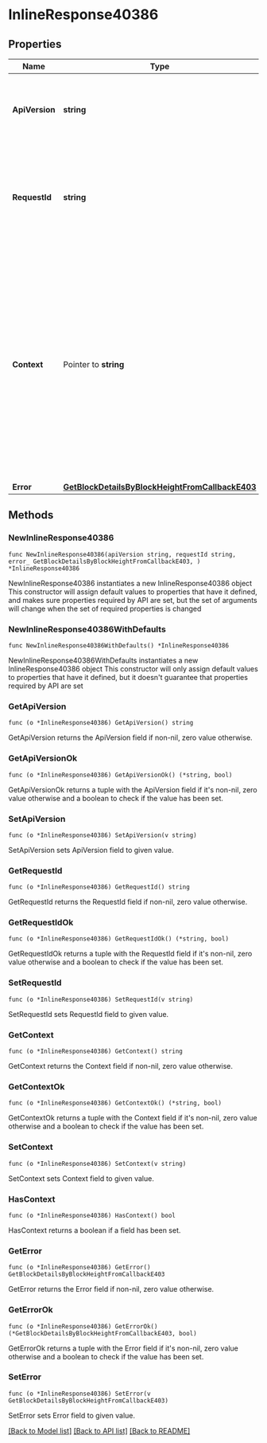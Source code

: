 # InlineResponse40386

## Properties

Name | Type | Description | Notes
------------ | ------------- | ------------- | -------------
**ApiVersion** | **string** | Specifies the version of the API that incorporates this endpoint. | 
**RequestId** | **string** | Defines the ID of the request. The &#x60;requestId&#x60; is generated by Crypto APIs and it&#39;s unique for every request. | 
**Context** | Pointer to **string** | In batch situations the user can use the context to correlate responses with requests. This property is present regardless of whether the response was successful or returned as an error. &#x60;context&#x60; is specified by the user. | [optional] 
**Error** | [**GetBlockDetailsByBlockHeightFromCallbackE403**](GetBlockDetailsByBlockHeightFromCallbackE403.md) |  | 

## Methods

### NewInlineResponse40386

`func NewInlineResponse40386(apiVersion string, requestId string, error_ GetBlockDetailsByBlockHeightFromCallbackE403, ) *InlineResponse40386`

NewInlineResponse40386 instantiates a new InlineResponse40386 object
This constructor will assign default values to properties that have it defined,
and makes sure properties required by API are set, but the set of arguments
will change when the set of required properties is changed

### NewInlineResponse40386WithDefaults

`func NewInlineResponse40386WithDefaults() *InlineResponse40386`

NewInlineResponse40386WithDefaults instantiates a new InlineResponse40386 object
This constructor will only assign default values to properties that have it defined,
but it doesn't guarantee that properties required by API are set

### GetApiVersion

`func (o *InlineResponse40386) GetApiVersion() string`

GetApiVersion returns the ApiVersion field if non-nil, zero value otherwise.

### GetApiVersionOk

`func (o *InlineResponse40386) GetApiVersionOk() (*string, bool)`

GetApiVersionOk returns a tuple with the ApiVersion field if it's non-nil, zero value otherwise
and a boolean to check if the value has been set.

### SetApiVersion

`func (o *InlineResponse40386) SetApiVersion(v string)`

SetApiVersion sets ApiVersion field to given value.


### GetRequestId

`func (o *InlineResponse40386) GetRequestId() string`

GetRequestId returns the RequestId field if non-nil, zero value otherwise.

### GetRequestIdOk

`func (o *InlineResponse40386) GetRequestIdOk() (*string, bool)`

GetRequestIdOk returns a tuple with the RequestId field if it's non-nil, zero value otherwise
and a boolean to check if the value has been set.

### SetRequestId

`func (o *InlineResponse40386) SetRequestId(v string)`

SetRequestId sets RequestId field to given value.


### GetContext

`func (o *InlineResponse40386) GetContext() string`

GetContext returns the Context field if non-nil, zero value otherwise.

### GetContextOk

`func (o *InlineResponse40386) GetContextOk() (*string, bool)`

GetContextOk returns a tuple with the Context field if it's non-nil, zero value otherwise
and a boolean to check if the value has been set.

### SetContext

`func (o *InlineResponse40386) SetContext(v string)`

SetContext sets Context field to given value.

### HasContext

`func (o *InlineResponse40386) HasContext() bool`

HasContext returns a boolean if a field has been set.

### GetError

`func (o *InlineResponse40386) GetError() GetBlockDetailsByBlockHeightFromCallbackE403`

GetError returns the Error field if non-nil, zero value otherwise.

### GetErrorOk

`func (o *InlineResponse40386) GetErrorOk() (*GetBlockDetailsByBlockHeightFromCallbackE403, bool)`

GetErrorOk returns a tuple with the Error field if it's non-nil, zero value otherwise
and a boolean to check if the value has been set.

### SetError

`func (o *InlineResponse40386) SetError(v GetBlockDetailsByBlockHeightFromCallbackE403)`

SetError sets Error field to given value.



[[Back to Model list]](../README.md#documentation-for-models) [[Back to API list]](../README.md#documentation-for-api-endpoints) [[Back to README]](../README.md)


